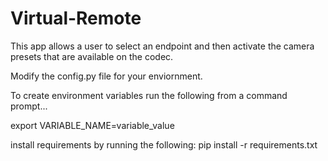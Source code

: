 # Virtual-Remote

This app allows a user to select an endpoint and then activate the camera presets that are available on the codec.

Modify the config.py file for your enviornment.

To create environment variables run the following from a command prompt...

export VARIABLE_NAME=variable_value

install requirements by running the following: pip install -r requirements.txt